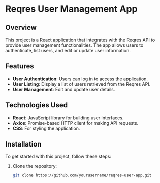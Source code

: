 # Reqres User Management App

## Overview
This project is a React application that integrates with the Reqres API to provide user management functionalities. The app allows users to authenticate, list users, and edit or update user information.

## Features
- **User Authentication**: Users can log in to access the application.
- **User Listing**: Display a list of users retrieved from the Reqres API.
- **User Management**: Edit and update user details.

## Technologies Used
- **React**: JavaScript library for building user interfaces.
- **Axios**: Promise-based HTTP client for making API requests.
- **CSS**: For styling the application.

## Installation
To get started with this project, follow these steps:

1. Clone the repository:
   ```bash
   git clone https://github.com/yourusername/reqres-user-app.git
